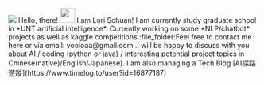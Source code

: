 <img src="https://github.com/LoriSchuan-dev/lovetheworld/blob/master/readmepic1%20(1).jpg">
Hello, there! <img src="https://raw.githubusercontent.com/MartinHeinz/MartinHeinz/master/wave.gif" width="30px">
I am Lori Schuan! I am currently study graduate school in *UNT artificial intelligence*. Currently working on some *NLP/chatbot* projects as well as kaggle competitions.:file_folder:Feel free to contact me here or via email: vooloaa@gmail.com .I will be happy to discuss with you about AI / coding (python or java) / interesting potential project topics in Chinese(native)/English/Japanese).
I am also managing a Tech Blog [AI探路遊蹤](https://www.timelog.to/user?id=16877187) 
